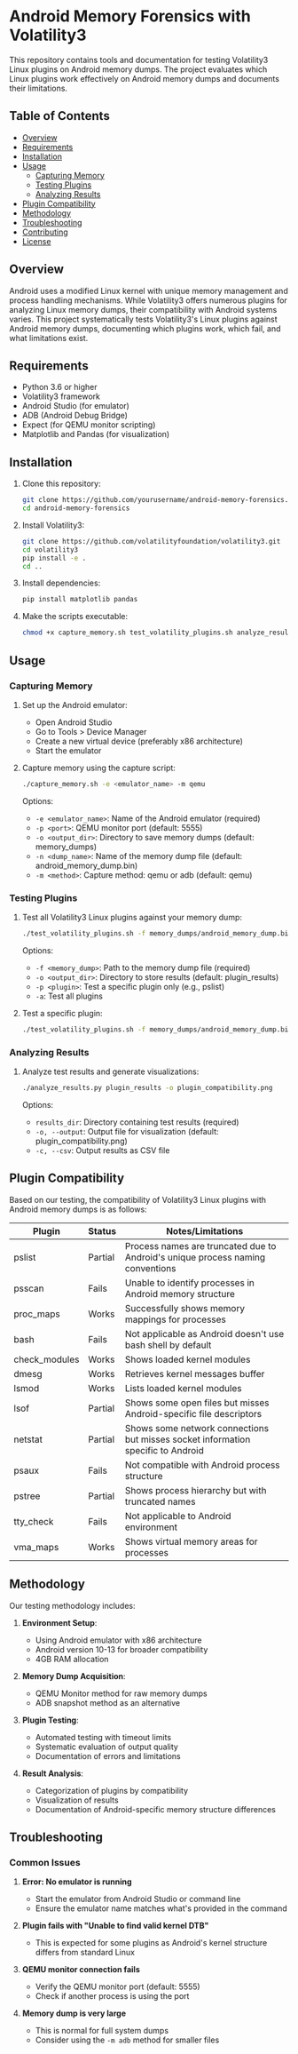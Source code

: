 # Android Memory Forensics with Volatility3

This repository contains tools and documentation for testing Volatility3 Linux plugins on Android memory dumps. The project evaluates which Linux plugins work effectively on Android memory dumps and documents their limitations.

## Table of Contents

- [Overview](#overview)
- [Requirements](#requirements)
- [Installation](#installation)
- [Usage](#usage)
  - [Capturing Memory](#capturing-memory)
  - [Testing Plugins](#testing-plugins)
  - [Analyzing Results](#analyzing-results)
- [Plugin Compatibility](#plugin-compatibility)
- [Methodology](#methodology)
- [Troubleshooting](#troubleshooting)
- [Contributing](#contributing)
- [License](#license)

## Overview

Android uses a modified Linux kernel with unique memory management and process handling mechanisms. While Volatility3 offers numerous plugins for analyzing Linux memory dumps, their compatibility with Android systems varies. This project systematically tests Volatility3's Linux plugins against Android memory dumps, documenting which plugins work, which fail, and what limitations exist.

## Requirements

- Python 3.6 or higher
- Volatility3 framework
- Android Studio (for emulator)
- ADB (Android Debug Bridge)
- Expect (for QEMU monitor scripting)
- Matplotlib and Pandas (for visualization)

## Installation

1. Clone this repository:
   ```bash
   git clone https://github.com/yourusername/android-memory-forensics.git
   cd android-memory-forensics
   ```

2. Install Volatility3:
   ```bash
   git clone https://github.com/volatilityfoundation/volatility3.git
   cd volatility3
   pip install -e .
   cd ..
   ```

3. Install dependencies:
   ```bash
   pip install matplotlib pandas
   ```

4. Make the scripts executable:
   ```bash
   chmod +x capture_memory.sh test_volatility_plugins.sh analyze_results.py
   ```

## Usage

### Capturing Memory

1. Set up the Android emulator:
   - Open Android Studio
   - Go to Tools > Device Manager
   - Create a new virtual device (preferably x86 architecture)
   - Start the emulator

2. Capture memory using the capture script:
   ```bash
   ./capture_memory.sh -e <emulator_name> -m qemu
   ```

   Options:
   - `-e <emulator_name>`: Name of the Android emulator (required)
   - `-p <port>`: QEMU monitor port (default: 5555)
   - `-o <output_dir>`: Directory to save memory dumps (default: memory_dumps)
   - `-n <dump_name>`: Name of the memory dump file (default: android_memory_dump.bin)
   - `-m <method>`: Capture method: qemu or adb (default: qemu)

### Testing Plugins

1. Test all Volatility3 Linux plugins against your memory dump:
   ```bash
   ./test_volatility_plugins.sh -f memory_dumps/android_memory_dump.bin -a
   ```

   Options:
   - `-f <memory_dump>`: Path to the memory dump file (required)
   - `-o <output_dir>`: Directory to store results (default: plugin_results)
   - `-p <plugin>`: Test a specific plugin only (e.g., pslist)
   - `-a`: Test all plugins

2. Test a specific plugin:
   ```bash
   ./test_volatility_plugins.sh -f memory_dumps/android_memory_dump.bin -p pslist
   ```

### Analyzing Results

1. Analyze test results and generate visualizations:
   ```bash
   ./analyze_results.py plugin_results -o plugin_compatibility.png
   ```

   Options:
   - `results_dir`: Directory containing test results (required)
   - `-o, --output`: Output file for visualization (default: plugin_compatibility.png)
   - `-c, --csv`: Output results as CSV file

## Plugin Compatibility

Based on our testing, the compatibility of Volatility3 Linux plugins with Android memory dumps is as follows:

| Plugin | Status | Notes/Limitations |
|--------|--------|-------------------|
| pslist | Partial | Process names are truncated due to Android's unique process naming conventions |
| psscan | Fails | Unable to identify processes in Android memory structure |
| proc_maps | Works | Successfully shows memory mappings for processes |
| bash | Fails | Not applicable as Android doesn't use bash shell by default |
| check_modules | Works | Shows loaded kernel modules |
| dmesg | Works | Retrieves kernel messages buffer |
| lsmod | Works | Lists loaded kernel modules |
| lsof | Partial | Shows some open files but misses Android-specific file descriptors |
| netstat | Partial | Shows some network connections but misses socket information specific to Android |
| psaux | Fails | Not compatible with Android process structure |
| pstree | Partial | Shows process hierarchy but with truncated names |
| tty_check | Fails | Not applicable to Android environment |
| vma_maps | Works | Shows virtual memory areas for processes |

## Methodology

Our testing methodology includes:

1. **Environment Setup**:
   - Using Android emulator with x86 architecture
   - Android version 10-13 for broader compatibility
   - 4GB RAM allocation

2. **Memory Dump Acquisition**:
   - QEMU Monitor method for raw memory dumps
   - ADB snapshot method as an alternative

3. **Plugin Testing**:
   - Automated testing with timeout limits
   - Systematic evaluation of output quality
   - Documentation of errors and limitations

4. **Result Analysis**:
   - Categorization of plugins by compatibility
   - Visualization of results
   - Documentation of Android-specific memory structure differences

## Troubleshooting

### Common Issues

1. **Error: No emulator is running**
   - Start the emulator from Android Studio or command line
   - Ensure the emulator name matches what's provided in the command

2. **Plugin fails with "Unable to find valid kernel DTB"**
   - This is expected for some plugins as Android's kernel structure differs from standard Linux

3. **QEMU monitor connection fails**
   - Verify the QEMU monitor port (default: 5555)
   - Check if another process is using the port

4. **Memory dump is very large**
   - This is normal for full system dumps
   - Consider using the `-m adb` method for smaller files
